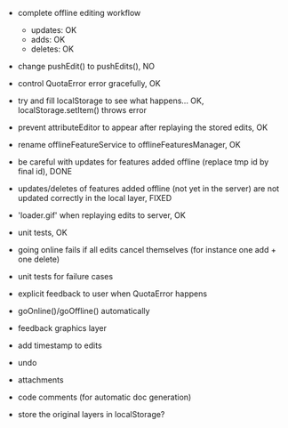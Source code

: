 - complete offline editing workflow
	- updates: OK
	- adds: OK
	- deletes: OK
- change pushEdit() to pushEdits(), NO
- control QuotaError error gracefully, OK
- try and fill localStorage to see what happens... OK, localStorage.setItem() throws error
- prevent attributeEditor to appear after replaying the stored edits, OK
- rename offlineFeatureService to offlineFeaturesManager, OK
- be careful with updates for features added offline (replace tmp id by final id), DONE
- updates/deletes of features added offline (not yet in the server) are not updated correctly in the local layer, FIXED
- 'loader.gif' when replaying edits to server, OK
- unit tests, OK

- going online fails if all edits cancel themselves (for instance one add + one delete)
- unit tests for failure cases
- explicit feedback to user when QuotaError happens
- goOnline()/goOffline() automatically
- feedback graphics layer
- add timestamp to edits
- undo
- attachments
- code comments (for automatic doc generation)

- store the original layers in localStorage?

